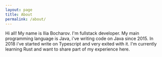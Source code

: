 ```yaml
---
layout: page
title: About
permalink: /about/
---
```


Hi all! My name is Ilia Bocharov. 
I'm fullstack developer. 
My main programming language is Java, i've writing code on Java since 2015. 
In 2018 i've started write on Typescript and very exited with it.
I'm currently learning Rust and want to share part of my experience here.